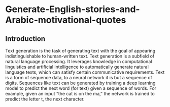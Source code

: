 # Generate-English-stories-and-Arabic-motivational-quotes
## **Introduction**

Text generation is the task of generating text with the goal of appearing indistinguishable to human-written text.
Text generation is a subfield of natural language processing. It leverages knowledge in computational linguistics and artificial intelligence to automatically generate natural language texts, which can satisfy certain communicative requirements.
Text is a form of sequence data, to a neural network it is but a sequence of digits. Sequences like text can be generated by training a deep learning model to predict the next word (for text) given a sequence of words. For example, given an input “the cat is on the ma,” the network is trained to predict the letter t, the next character.
